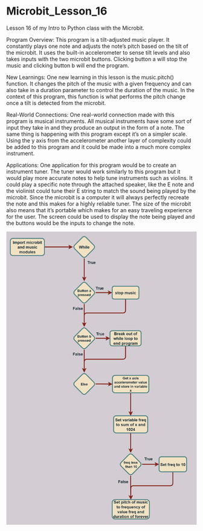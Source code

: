 # Microbit_Lesson_16
Lesson 16 of my Intro to Python class with the Microbit.

Program Overview: This program is a tilt-adjusted music player. It constantly plays one note and adjusts the note’s pitch based on the tilt of the microbit. It uses the built-in accelerometer to sense tilt levels and also takes inputs with the two microbit buttons. Clicking button a will stop the music and clicking button b will end the program.

New Learnings: One new learning in this lesson is the music.pitch() function. It changes the pitch of the music with a given frequency and can also take in a duration parameter to control the duration of the music. In the context of this program, this function is what performs the pitch change once a tilt is detected from the microbit.

Real-World Connections: One real-world connection made with this program is musical instruments. All musical instruments have some sort of input they take in and they produce an output in the form of a note. The same thing is happening with this program except it’s on a simpler scale. Using the y axis from the accelerometer another layer of complexity could be added to this program and it could be made into a much more complex instrument.

Applications: One application for this program would be to create an instrument tuner. The tuner would work similarly to this program but it would play more accurate notes to help tune instruments such as violins. It could play a specific note through the attached speaker, like the E note and the violinist could tune their E string to match the sound being played by the microbit. Since the microbit is a computer it will always perfectly recreate the note and this makes for a highly reliable tuner. The size of the microbit also means that it’s portable which makes for an easy traveling experience for the user. The screen could be used to display the note being played and the buttons would be the inputs to change the note.

![Image](Flowchart.jpg)